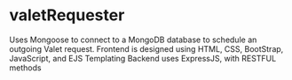 # valetRequester

Uses Mongoose to connect to a MongoDB database to schedule an outgoing Valet request. Frontend is designed using HTML, CSS, BootStrap, JavaScript, and EJS Templating
Backend uses ExpressJS, with RESTFUL methods
